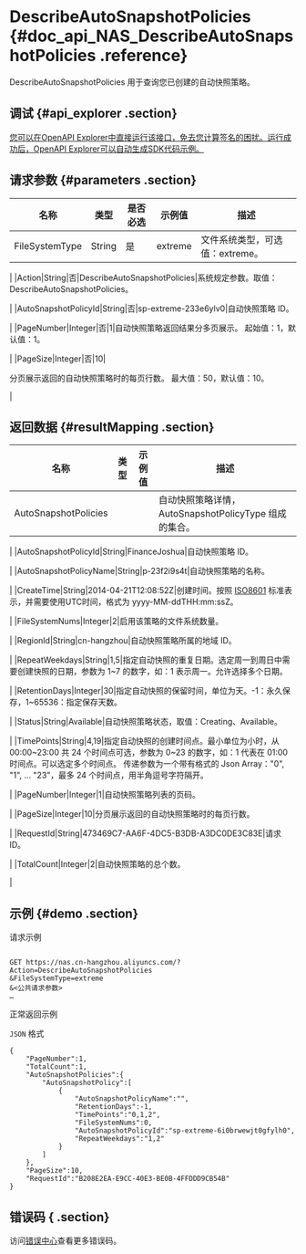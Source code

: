 # DescribeAutoSnapshotPolicies {#doc_api_NAS_DescribeAutoSnapshotPolicies .reference}

DescribeAutoSnapshotPolicies 用于查询您已创建的自动快照策略。

## 调试 {#api_explorer .section}

[您可以在OpenAPI Explorer中直接运行该接口，免去您计算签名的困扰。运行成功后，OpenAPI Explorer可以自动生成SDK代码示例。](https://api.aliyun.com/#product=NAS&api=DescribeAutoSnapshotPolicies&type=RPC&version=2017-06-26)

## 请求参数 {#parameters .section}

|名称|类型|是否必选|示例值|描述|
|--|--|----|---|--|
|FileSystemType|String|是|extreme|文件系统类型，可选值：extreme。

 |
|Action|String|否|DescribeAutoSnapshotPolicies|系统规定参数。取值：DescribeAutoSnapshotPolicies。

 |
|AutoSnapshotPolicyId|String|否|sp-extreme-233e6ylv0|自动快照策略 ID。

 |
|PageNumber|Integer|否|1|自动快照策略返回结果分多页展示。 起始值：1，默认值：1。

 |
|PageSize|Integer|否|10| 

 分页展示返回的自动快照策略时的每页行数。 最大值：50，默认值：10。

 |

## 返回数据 {#resultMapping .section}

|名称|类型|示例值|描述|
|--|--|---|--|
|AutoSnapshotPolicies| | |自动快照策略详情，AutoSnapshotPolicyType 组成的集合。

 |
|AutoSnapshotPolicyId|String|FinanceJoshua|自动快照策略 ID。

 |
|AutoSnapshotPolicyName|String|p-23f2i9s4t|自动快照策略的名称。

 |
|CreateTime|String|2014-04-21T12:08:52Z|创建时间。按照 [ISO8601](https://help.aliyun.com/document_detail/25696.html) 标准表示，并需要使用UTC时间，格式为 yyyy-MM-ddTHH:mm:ssZ。

 |
|FileSystemNums|Integer|2|启用该策略的文件系统数量。

 |
|RegionId|String|cn-hangzhou|自动快照策略所属的地域 ID。

 |
|RepeatWeekdays|String|1,5|指定自动快照的重复日期。选定周一到周日中需要创建快照的日期，参数为 1~7 的数字，如：1 表示周一。允许选择多个日期。

 |
|RetentionDays|Integer|30|指定自动快照的保留时间，单位为天。-1：永久保存，1~65536：指定保存天数。

 |
|Status|String|Available|自动快照策略状态，取值：Creating、Available。

 |
|TimePoints|String|4,19|指定自动快照的创建时间点。最小单位为小时，从 00:00~23:00 共 24 个时间点可选，参数为 0~23 的数字，如：1 代表在 01:00 时间点。可以选定多个时间点。 传递参数为一个带有格式的 Json Array："0", "1", ... "23"，最多 24 个时间点，用半角逗号字符隔开。

 |
|PageNumber|Integer|1|自动快照策略列表的页码。

 |
|PageSize|Integer|10|分页展示返回的自动快照策略时的每页行数。

 |
|RequestId|String|473469C7-AA6F-4DC5-B3DB-A3DC0DE3C83E|请求 ID。

 |
|TotalCount|Integer|2|自动快照策略的总个数。

 |

## 示例 {#demo .section}

请求示例

``` {#request_demo}

GET https://nas.cn-hangzhou.aliyuncs.com/?Action=DescribeAutoSnapshotPolicies
&FileSystemType=extreme
&<公共请求参数>
…

```

正常返回示例

`JSON` 格式

``` {#json_return_success_demo}
{
	"PageNumber":1,
	"TotalCount":1,
	"AutoSnapshotPolicies":{
		"AutoSnapshotPolicy":[
			{
				"AutoSnapshotPolicyName":"",
				"RetentionDays":-1,
				"TimePoints":"0,1,2",
				"FileSystemNums":0,
				"AutoSnapshotPolicyId":"sp-extreme-6i0brwewjt0gfylh0",
				"RepeatWeekdays":"1,2"
			}
		]
	},
	"PageSize":10,
	"RequestId":"B208E2EA-E9CC-40E3-BE0B-4FFDDD9CB54B"
}
```

## 错误码 { .section}

访问[错误中心](https://error-center.aliyun.com/status/product/NAS)查看更多错误码。

